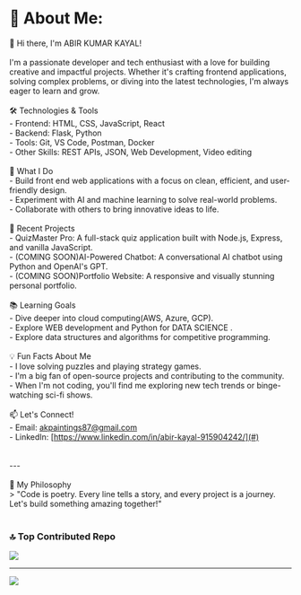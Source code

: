 

# 💫 About Me:
👋 Hi there, I'm ABIR KUMAR KAYAL!<br><br>I'm a passionate developer and tech enthusiast with a love for building creative and impactful projects. Whether it's crafting frontend applications, solving complex problems, or diving into the latest technologies, I'm always eager to learn and grow.<br><br>🛠️ Technologies & Tools<br>- Frontend: HTML, CSS, JavaScript, React<br>- Backend:  Flask, Python<br>- Tools: Git, VS Code, Postman, Docker<br>- Other Skills: REST APIs, JSON, Web Development, Video editing<br><br>🌟 What I Do<br>- Build front end web applications with a focus on clean, efficient, and user-friendly design.<br>- Experiment with AI and machine learning to solve real-world problems.<br>- Collaborate with others to bring innovative ideas to life.<br><br>🚀 Recent Projects<br>- QuizMaster Pro: A full-stack quiz application built with Node.js, Express, and vanilla JavaScript.<br>- (COMING SOON)AI-Powered Chatbot: A conversational AI chatbot using Python and OpenAI's GPT. <br>- (COMING SOON)Portfolio Website: A responsive and visually stunning personal portfolio.<br><br> 📚 Learning Goals<br>- Dive deeper into cloud computing(AWS, Azure, GCP).<br>- Explore WEB development and Python for DATA SCIENCE .<br>- Explore data structures and algorithms for competitive programming.<br><br>💡 Fun Facts About Me<br>- I love solving puzzles and playing strategy games.<br>- I'm a big fan of open-source projects and contributing to the community.<br>- When I'm not coding, you'll find me exploring new tech trends or binge-watching sci-fi shows.<br><br> 📫 Let's Connect!<br>- Email: [akpaintings87@gmail.com](#)<br>- LinkedIn: [https://www.linkedin.com/in/abir-kayal-915904242/](#)<br><br><br>---<br><br>🎯 My Philosophy<br>> "Code is poetry. Every line tells a story, and every project is a journey. Let's build something amazing together!"<br><br>



### 🔝 Top Contributed Repo
![](https://github-contributor-stats.vercel.app/api?username=Abir462&limit=5&theme=dark&combine_all_yearly_contributions=true)

---
[![](https://visitcount.itsvg.in/api?id=Abir462&icon=0&color=6)](https://visitcount.itsvg.in)

<!-- Proudly created with GPRM ( https://gprm.itsvg.in ) -->



